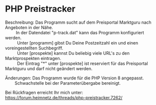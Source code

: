 <h1>PHP Preistracker  </h1>
              
Beschreibung: Das Programm sucht auf dem Preisportal Marktguru nach Angeboten in der Nähe.  
&nbsp;&nbsp;&nbsp;&nbsp;&nbsp;&nbsp;&nbsp;&nbsp; In der Datendatei "p-track.dat" kann das Programm konfiguriert werden.  
&nbsp;&nbsp;&nbsp;&nbsp;&nbsp;&nbsp;&nbsp;&nbsp;&nbsp; Unter [programm] gibst Du Deine Postzeitzahl ein und einen voreingestellten Suchbegriff.  
&nbsp;&nbsp;&nbsp;&nbsp;&nbsp;&nbsp;&nbsp;&nbsp;&nbsp; Unter [prospekte] kannst Du beliebig viele URL's zu den Marktprospekten eintragen.  
&nbsp;&nbsp;&nbsp;&nbsp;&nbsp;&nbsp;&nbsp;&nbsp;&nbsp; Der Eintrag "*" unter [prospekte] ist reserviert für das Preisportal Marktguru und darf nicht geändert werden. 

Änderungen: Das Programm wurde für die PHP Version 8 angepasst.  
&nbsp;&nbsp;&nbsp;&nbsp;&nbsp;&nbsp;&nbsp;&nbsp;Schwachstelle bei der Parameterübergabe bereinigt.  
 
Bei Rückfragen erreicht Ihr mich unter: https://forum.heimnetz.de/threads/php-preistracker.7262/
